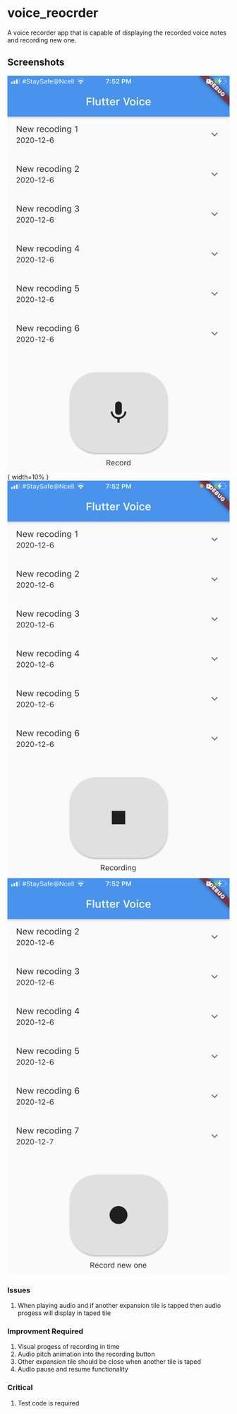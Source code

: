 # voice_reocrder

A voice recorder app that is capable of displaying the recorded voice notes  
and recording new one.

## Screenshots

![Initial Screen](/assets/screenshots/IMG_1628.PNG){ width=10% }
![Recording Screen](/assets/screenshots/IMG_1629.PNG)
![Recording Complete Screen](/assets/screenshots/IMG_1630.PNG)

### Issues

1. When playing audio and if another expansion tile is tapped then audio progess will display in taped tile

### Improvment Required

1. Visual progess of recording in time
2. Audio pitch animation into the recording button
3. Other expansion tile should be close when another tile is taped
4. Audio pause and resume functionality

### Critical

1. Test code is required
